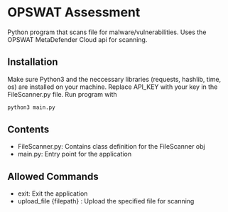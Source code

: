 # OPSWAT Assessment

Python program that scans file for malware/vulnerabilities. Uses the OPSWAT MetaDefender Cloud api for scanning.

## Installation

Make sure Python3 and the neccessary libraries (requests, hashlib, time, os) are installed on your machine. Replace API_KEY with your key in the FileScanner.py file. Run program with

```bash
python3 main.py
```

## Contents

- FileScanner.py: Contains class definition for the FileScanner obj
- main.py: Entry point for the application

## Allowed Commands

- exit: Exit the application
- upload_file {filepath} : Upload the specified file for scanning
